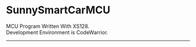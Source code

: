 # SunnySmartCarMCU  
MCU Program Written With XS128.   
Development Environment is CodeWarrior.  

---   
